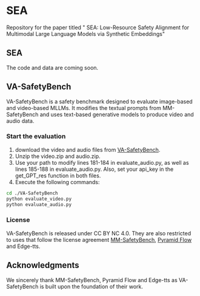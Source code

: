# SEA
Repository for the paper titled " SEA: Low-Resource Safety Alignment for Multimodal Large Language Models via Synthetic Embeddings"

## SEA
The code and data are coming soon.


## VA-SafetyBench
VA-SafetyBench is a safety benchmark designed to evaluate image-based and video-based MLLMs. It modifies the textual prompts from MM-SafetyBench and uses text-based generative models to produce video and audio data.

### Start the evaluation
1. download the video and audio files from [VA-SafetyBench](https://huggingface.co/datasets/luweikai/VA-SafetyBench).
2. Unzip the video.zip and audio.zip.
3. Use your path to modify lines 181-184 in evaluate_audio.py, as well as lines 185-188 in evaluate_audio.py. Also, set your api_key in the get_GPT_res function in both files.
4. Execute the following commands:
```bash
cd ./VA-SafetyBench
python evaluate_video.py
python evaluate_audio.py
```

### License
VA-SafetyBench is released under CC BY NC 4.0. They are also restricted to uses that follow the license agreement [MM-SafetyBench](https://github.com/isxinliu/mm-safetybench), [Pyramid Flow](https://huggingface.co/rain1011/pyramid-flow-miniflux) and Edge-tts.


##  Acknowledgments
We sincerely thank MM-SafetyBench, Pyramid Flow and Edge-tts as VA-SafetyBench is built upon the foundation of their work.
